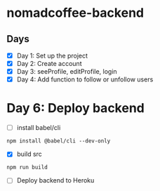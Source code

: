 # nomadcoffee-backend

## Days

-   [x] Day 1: Set up the project
-   [x] Day 2: Create account
-   [x] Day 3: seeProfile, editProfile, login
-   [x] Day 4: Add function to follow or unfollow users

# Day 6: Deploy backend

-   [ ] install babel/cli

```
npm install @babel/cli --dev-only
```

-   [x] build src

```
npm run build
```

-   [ ] Deploy backend to Heroku
